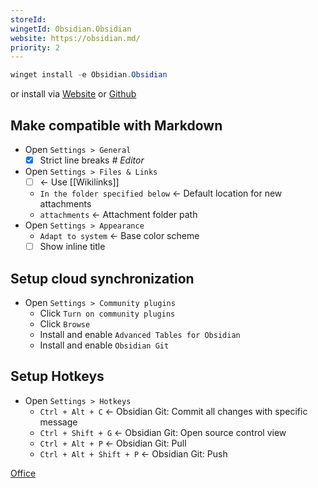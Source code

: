 ```yaml
---
storeId: 
wingetId: Obsidian.Obsidian
website: https://obsidian.md/
priority: 2
---
```



```powershell
winget install -e Obsidian.Obsidian
```

or install via
[Website](https://obsidian.md/)
or [Github](https://github.com/obsidianmd/obsidian-releases/releases/latest)

## Make compatible with Markdown
- Open `Settings > General`
  - [x] Strict line breaks _# Editor_
- Open `Settings > Files & Links`
  - [ ] ← Use \[\[Wikilinks\]\]
  - `In the folder specified below` ← Default location for new attachments
  - `attachments` ← Attachment folder path
- Open `Settings > Appearance`
  - `Adapt to system` ← Base color scheme
  - [ ] Show inline title

## Setup cloud synchronization

- Open `Settings > Community plugins`
  - Click `Turn on community plugins`
  - Click `Browse`
  - Install and enable `Advanced Tables for Obsidian`
  - Install and enable `Obsidian Git`

## Setup Hotkeys
- Open `Settings > Hotkeys`
  - `Ctrl + Alt + C` ← Obsidian Git: Commit all changes with specific message
  - `Ctrl + Shift + G` ← Obsidian Git: Open source control view
  - `Ctrl + Alt + P` ← Obsidian Git: Pull
  - `Ctrl + Alt + Shift + P` ← Obsidian Git: Push


[Office](../notes/Office.md)
